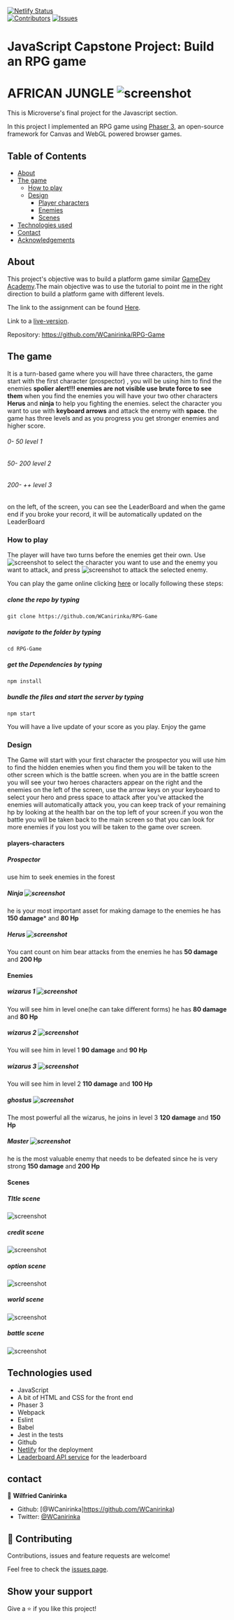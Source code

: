 [![Netlify Status](https://api.netlify.com/api/v1/badges/ad7a78d7-b6b3-4ecc-9927-1dbbf56fc492/deploy-status)](https://app.netlify.com/sites/affectionate-babbage-827aa9/deploys)
<br />
[![Contributors][contributors-shield]][contributors-url]
[![Issues][issues-shield]][issues-url]
<br />

# JavaScript Capstone Project: Build an RPG game

# AFRICAN JUNGLE ![screenshot](build/assets/board/Axes.png)

This is Microverse's final project for the Javascript section.

In this project I implemented an RPG game using [Phaser 3](http://phaser.io/tutorials), an open-source framework for Canvas and WebGL powered browser games.


## Table of Contents

  - [About](#about)
  - [The game](#the-game)
    - [How to play](#how-to-play)
    - [Design](#design)
      - [Player characters](#players-characters)
      - [Enemies](#enemies)
      - [Scenes](#scenes)
  - [Technologies used](#technologies-used)
  - [Contact](#contact)
  - [Acknowledgements](#acknowledgements)


## About

This project's objective was to build a platform game similar [GameDev Academy](https://gamedevacademy.org/how-to-create-a-turn-based-rpg-game-in-phaser-3-part-1/).The main objective was to use the tutorial to point me in the right direction to build a platform game with different levels.

The link to the assignment can be found [Here](https://www.notion.so/RPG-game-f94a617841e240a293c0b6928beebe89).

Link to a [live-version](https://affectionate-babbage-827aa9.netlify.com).

Repository: https://github.com/WCanirinka/RPG-Game


## The game

It is a turn-based game where you will have three characters, the game start with the first character (prospector) , you will be using him to find the enemies **spolier alert!!! enemies are not visible use brute force to see them** when you find the enemies you will have your two other characters **Herus** and **ninja** to help you fighting the enemies. select the character you want to use with **keyboard arrows** and attack the enemy with **space**. the game has three levels and as you
progress you get stronger enemies and higher score.
###### 0- 50 level 1
###### 50- 200 level 2
###### 200- ++ level 3
on the left, of the screen, you can see the LeaderBoard and when the game end if you broke your record, it will be automatically updated on the LeaderBoard

### How to play
The player will have two turns before the enemies get their own.
Use ![screenshot](build/assets/pointers.jpg) to select the character you want to use and the enemy you want to attack, and press ![screenshot](build/assets/backspace.png) to attack the selected enemy.


You can play the game online clicking [here](https://affectionate-babbage-827aa9.netlify.com) or locally following these steps:

##### clone the repo by typing 
~~~
git clone https://github.com/WCanirinka/RPG-Game
~~~

##### navigate to the folder by typing
~~~
cd RPG-Game
~~~
##### get the Dependencies by typing

~~~
npm install
~~~

##### bundle the files and start the server by typing

~~~
npm start
~~~

You will have a live update of your score as you play. Enjoy the game


### Design

The Game will start with your first character the prospector you will use him to find the hidden enemies when you find them you will be taken to the other screen which is the battle screen.
when you  are in the battle screen you will see your two heroes characters appear on the right and the enemies on the left of the screen, use the arrow keys on your keyboard to select your hero and press space to attack after you've attacked the enemies will automatically attack you, you can keep track of your remaining hp by looking at the health bar on the top left of your screen.if you won the battle you will be taken back to the main screen so that you can look for more enemies if you lost you will be taken to the game over screen.


#### players-characters

##### Prospector
use him to seek enemies in the forest

##### Ninja ![screenshot](build/assets/map/ninja.jpg)
he is your most important asset for making damage to the enemies he has **150 damage*** and **80 Hp**

##### Herus ![screenshot](build/assets/map/alienHero2.jpg)
You cant count on him bear attacks from the enemies he has **50 damage** and **200 Hp**



#### Enemies

##### wizarus 1 ![screenshot](build/assets/map/wizard1.png)

You will see him in level one(he can take different forms)  he has  **80 damage** and **80 Hp**

##### wizarus 2 ![screenshot](build/assets/map/wizard2.png)

You will see him in level 1  **90 damage** and **90 Hp**

##### wizarus 3 ![screenshot](build/assets/map/wizard3.png)

You will see him in level 2  **110 damage** and **100 Hp**

##### ghostus ![screenshot](build/assets/ghost.png)

The most powerful all the wizarus, he joins in level 3  **120 damage** and **150 Hp**

##### Master ![screenshot](build/assets/mater.png)

he is the most valuable enemy that needs to be defeated since he is very strong **150 damage** and **200 Hp**

#### Scenes

##### TItle scene
![screenshot](build/assets/screenshots/main.png)

##### credit scene
![screenshot](build/assets/screenshots/credit.png)

##### option scene
![screenshot](build/assets/screenshots/options.png)

##### world scene
![screenshot](build/assets/screenshots/world.png)

##### battle scene
![screenshot](build/assets/screenshots/battle.png)


## Technologies used

* JavaScript
* A bit of HTML and CSS for the front end
* Phaser 3
* Webpack
* Eslint
* Babel
* Jest in the tests
* Github
* [Netlify](https://app.netlify.com/) for the deployment
* [Leaderboard API service](https://www.notion.so/Leaderboard-API-service-24c0c3c116974ac49488d4eb0267ade3) for the leaderboard


## contact

👤 **Wilfried Canirinka**

- Github: [@WCanirinka]https://github.com/WCanirinka)
- Twitter: [@WCanirinka](https://twitter.com/WCanirinka)

## 🤝 Contributing

Contributions, issues and feature requests are welcome!

Feel free to check the [issues page](https://github.com/WCanirinka/RPG-Game/issues).

## Show your support

Give a ⭐️ if you like this project!

<!-- MARKDOWN LINKS & IMAGES -->
<!-- https://www.markdownguide.org/basic-syntax/#reference-style-links -->
[contributors-shield]: https://img.shields.io/badge/Contributors-2-%2300ff00
[contributors-url]: https://github.com/WCanirinka/RPG-Game/graphs/contributors
[issues-shield]: https://img.shields.io/badge/issues-0-%2300ff00
[issues-url]: https://github.com/WCanirinka/RPG-Game/issues/